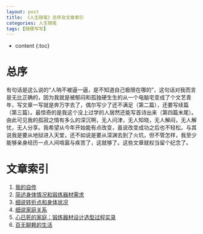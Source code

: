```yaml
---
layout: post
title: 《人生随笔》总序及文章索引
categories: 人生随笔
tags: [随便写写]
---
```


* content
{:toc}

# 总序

有句话是这么说的“人呐不被逼一逼，是不知道自己极限在哪的”，这句话对我而言是无比正确的，因为我就是被郁闷和孤独硬生生的从一个电脑宅变成了个文艺青年，写文章一写就是奔万字去了，偶尔写少了还不满足（第二篇），还要写续篇（第三篇）。最惊奇的是我这个没上过学的人居然还能写首诗出来（第四篇末尾）。由此可见我的孤寂之情有多么的深沉啊，无人问津，无人知晓，无人解闷，无人解忧，无人分享。我希望从今年开始能有点改变，虽说改变成功之后也不轻松，与其说我是要从地狱进入天堂，还不如说是要从深渊去到了火坑，但不管怎样，我至少能够亲身经历一点人间喧嚣与疾苦了，这就够了。这些文章就权当留个纪念了。

# 文章索引

1. [我的自传](https://kljzndx.github.io/My-Blog/2021/07/07/autobiography/)
2. [简述身体情况和锻炼器材需求](https://kljzndx.github.io/My-Blog/2022/10/12/%E7%AE%80%E8%BF%B0%E8%BA%AB%E4%BD%93%E6%83%85%E5%86%B5%E5%92%8C%E9%94%BB%E7%82%BC%E5%99%A8%E6%9D%90%E9%9C%80%E6%B1%82/)
3. [细说转折点和身体状况](https://kljzndx.github.io/My-Blog/2022/11/02/%E7%BB%86%E8%AF%B4%E8%BD%AC%E6%8A%98%E7%82%B9%E5%92%8C%E8%BA%AB%E4%BD%93%E7%8A%B6%E5%86%B5/)
4. [细说家庭关系](https://kljzndx.github.io/My-Blog/2023/01/22/%E7%BB%86%E8%AF%B4%E5%AE%B6%E5%BA%AD%E5%85%B3%E7%B3%BB/)
5. [心已死的家庭：锻炼器材设计选型过程实录](https://kljzndx.github.io/My-Blog/2023/06/01/%E5%BF%83%E5%B7%B2%E6%AD%BB%E7%9A%84%E5%AE%B6%E5%BA%AD/)
6. [百无聊赖的生活](https://kljzndx.github.io/My-Blog/2023/07/17/%E7%99%BE%E6%97%A0%E8%81%8A%E8%B5%96%E7%9A%84%E7%94%9F%E6%B4%BB/)